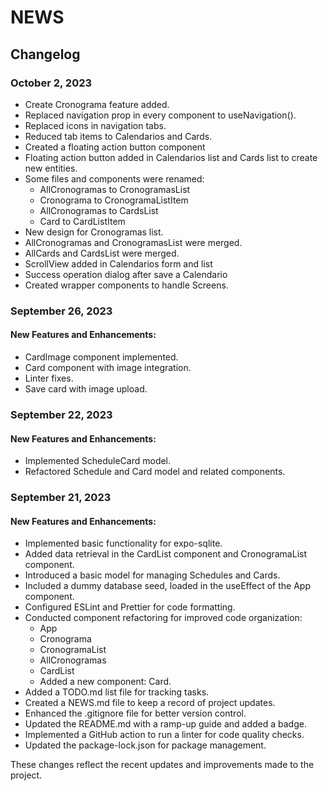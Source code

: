 # NEWS

## Changelog

### October 2, 2023
- Create Cronograma feature added.
- Replaced navigation prop in every component to useNavigation().
- Replaced icons in navigation tabs.
- Reduced tab items to Calendarios and Cards.
- Created a floating action button component
- Floating action button added in Calendarios list and Cards list to create new entities.
- Some files and components were renamed:
  - AllCronogramas to CronogramasList
  - Cronograma to CronogramaListItem
  - AllCronogramas to CardsList
  - Card to CardListItem
- New design for Cronogramas list.
- AllCronogramas and CronogramasList were merged.
- AllCards and CardsList were merged.
- ScrollView added in Calendarios form and list 
- Success operation dialog after save a Calendario 
- Created wrapper components to handle Screens.

### September 26, 2023

#### New Features and Enhancements:
- CardImage component implemented.
- Card component with image integration.
- Linter fixes.
- Save card with image upload.

### September 22, 2023

#### New Features and Enhancements:

- Implemented ScheduleCard model.
- Refactored Schedule and Card model and related components.

### September 21, 2023

#### New Features and Enhancements:

- Implemented basic functionality for expo-sqlite.
- Added data retrieval in the CardList component and CronogramaList component.
- Introduced a basic model for managing Schedules and Cards.
- Included a dummy database seed, loaded in the useEffect of the App component.
- Configured ESLint and Prettier for code formatting.
- Conducted component refactoring for improved code organization:
  - App
  - Cronograma
  - CronogramaList
  - AllCronogramas
  - CardList
  - Added a new component: Card.
- Added a TODO.md list file for tracking tasks.
- Created a NEWS.md file to keep a record of project updates.
- Enhanced the .gitignore file for better version control.
- Updated the README.md with a ramp-up guide and added a badge.
- Implemented a GitHub action to run a linter for code quality checks.
- Updated the package-lock.json for package management.

These changes reflect the recent updates and improvements made to the project.
